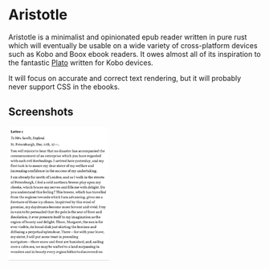 # Aristotle

Aristotle is a minimalist and opinionated epub reader written in pure rust which will eventually be usable on a wide variety of cross-platform devices such as Kobo and Boox ebook readers. It owes almost all of its inspiration to the fantastic [Plato](https://github.com/baskerville/plato) written for Kobo devices.

It will focus on accurate and correct text rendering, but it will probably never support CSS in the ebooks.

## Screenshots

[![1](screenshots/thumbnail01.png)](screenshots/screenshot01.png)
